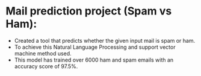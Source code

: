 # Mail prediction project (Spam vs Ham):
- Created a tool that predicts whether the given input mail is spam or ham.
- To achieve this Natural Language Processing and support vector machine method used.
- This model has trained over 6000 ham and spam emails with an accuracy score of 97.5%.
